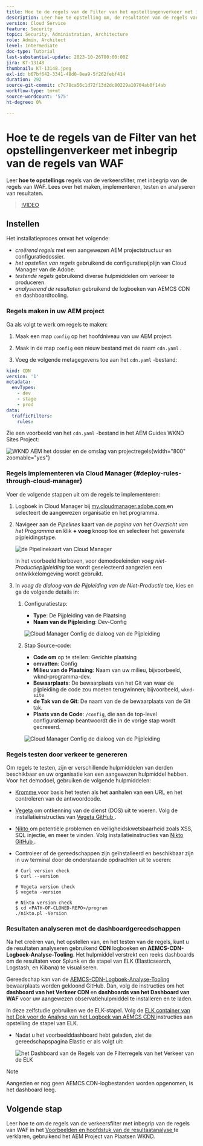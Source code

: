 ```yaml
---
title: Hoe te de regels van de Filter van het opstellingenverkeer met inbegrip van de regels van WAF
description: Leer hoe te opstelling om, de resultaten van de regels van de Filter van het Verkeer met inbegrip van de regels van WAF tot stand te brengen, op te stellen te testen en te analyseren.
version: Cloud Service
feature: Security
topic: Security, Administration, Architecture
role: Admin, Architect
level: Intermediate
doc-type: Tutorial
last-substantial-update: 2023-10-26T00:00:00Z
jira: KT-13148
thumbnail: KT-13148.jpeg
exl-id: b67bf642-3341-48d0-8ea9-5f262febf414
duration: 292
source-git-commit: c7c78ca56c1d72f13d2dc80229a10704ab0f14ab
workflow-type: tm+mt
source-wordcount: '575'
ht-degree: 0%

---
```


# Hoe te de regels van de Filter van het opstellingenverkeer met inbegrip van de regels van WAF

Leer **hoe te opstellings** regels van de verkeersfilter, met inbegrip van de regels van WAF. Lees over het maken, implementeren, testen en analyseren van resultaten.

>[!VIDEO](https://video.tv.adobe.com/v/3425407?quality=12&learn=on)

## Instellen

Het installatieproces omvat het volgende:

- _creërend regels_ met een aangewezen AEM projectstructuur en configuratiedossier.
- _het opstellen van regels_ gebruikend de configuratiepijplijn van Cloud Manager van de Adobe.
- _testende regels_ gebruikend diverse hulpmiddelen om verkeer te produceren.
- _analyserend de resultaten_ gebruikend de logboeken van AEMCS CDN en dashboardtooling.

### Regels maken in uw AEM project

Ga als volgt te werk om regels te maken:

1. Maak een map `config` op het hoofdniveau van uw AEM project.

1. Maak in de map `config` een nieuw bestand met de naam `cdn.yaml` .

1. Voeg de volgende metagegevens toe aan het `cdn.yaml` -bestand:

```yaml
kind: CDN
version: '1'
metadata:
  envTypes:
    - dev
    - stage
    - prod
data:
  trafficFilters:
    rules:
```

Zie een voorbeeld van het `cdn.yaml` -bestand in het AEM Guides WKND Sites Project:

![ WKND AEM het dossier en de omslag van projectregels ](./assets/wknd-rules-file-and-folder.png){width="800" zoomable="yes"}

### Regels implementeren via Cloud Manager {#deploy-rules-through-cloud-manager}

Voer de volgende stappen uit om de regels te implementeren:

1. Logboek in Cloud Manager bij [ my.cloudmanager.adobe.com ](https://my.cloudmanager.adobe.com/) en selecteert de aangewezen organisatie en het programma.

1. Navigeer aan de _Pipelines_ kaart van de _pagina van het Overzicht van het Programma_ en klik **+ voeg** knoop toe en selecteer het gewenste pijpleidingstype.

   ![ de Pipelinekaart van Cloud Manager ](./assets/cloud-manager-pipelines-card.png)

   In het voorbeeld hierboven, voor demodoeleinden _voeg niet-Productiepijpleiding_ toe wordt geselecteerd aangezien een ontwikkelomgeving wordt gebruikt.

1. In _voeg de dialoog van de Pijpleiding van de Niet-Productie_ toe, kies en ga de volgende details in:

   1. Configuratiestap:

      - **Type**: De Pijpleiding van de Plaatsing
      - **Naam van de Pijpleiding**: Dev-Config

      ![ Cloud Manager Config de dialoog van de Pijpleiding ](./assets/cloud-manager-config-pipeline-step1-dialog.png)

   2. Stap Source-code:

      - **Code om** op te stellen: Gerichte plaatsing
      - **omvatten**: Config
      - **Milieu van de Plaatsing**: Naam van uw milieu, bijvoorbeeld, wknd-programma-dev.
      - **Bewaarplaats**: De bewaarplaats van het Git van waar de pijpleiding de code zou moeten terugwinnen; bijvoorbeeld, `wknd-site`
      - **de Tak van de Git**: De naam van de de bewaarplaats van de Git tak.
      - **Plaats van de Code**: `/config`, die aan de top-level configuratiemap beantwoordt die in de vorige stap wordt gecreeerd.

      ![ Cloud Manager Config de dialoog van de Pijpleiding ](./assets/cloud-manager-config-pipeline-step2-dialog.png)

### Regels testen door verkeer te genereren

Om regels te testen, zijn er verschillende hulpmiddelen van derden beschikbaar en uw organisatie kan een aangewezen hulpmiddel hebben. Voor het demodoel, gebruiken de volgende hulpmiddelen:

- [ Kromme ](https://curl.se/) voor basis het testen als het aanhalen van een URL en het controleren van de antwoordcode.

- [ Vegeta ](https://github.com/tsenart/vegeta) om ontkenning van de dienst (DOS) uit te voeren. Volg de installatieinstructies van [ Vegeta GitHub ](https://github.com/tsenart/vegeta#install).

- [ Nikto ](https://github.com/sullo/nikto/wiki) om potentiële problemen en veiligheidskwetsbaarheid zoals XSS, SQL injectie, en meer te vinden. Volg installatieinstructies van [ Nikto GitHub ](https://github.com/sullo/nikto).

- Controleer of de gereedschappen zijn geïnstalleerd en beschikbaar zijn in uw terminal door de onderstaande opdrachten uit te voeren:

  ```shell
  # Curl version check
  $ curl --version
  
  # Vegeta version check
  $ vegeta -version
  
  # Nikto version check
  $ cd <PATH-OF-CLONED-REPO>/program
  ./nikto.pl -Version
  ```

### Resultaten analyseren met de dashboardgereedschappen

Na het creëren van, het opstellen van, en het testen van de regels, kunt u de resultaten analyseren gebruikend **CDN** logboeken en **AEMCS-CDN-Logboek-Analyse-Tooling**. Het hulpmiddel verstrekt een reeks dashboards om de resultaten voor Splunk en de stapel van ELK (Elasticsearch, Logstash, en Kibana) te visualiseren.

Gereedschap kan van de [ AEMCS-CDN-Logboek-Analyse-Tooling ](https://github.com/adobe/AEMCS-CDN-Log-Analysis-Tooling) bewaarplaats worden gekloond GitHub. Dan, volg de instructies om het **dashboard van het Verkeer CDN** en **dashboards van het Dashboard van WAF** voor uw aangewezen observatiehulpmiddel te installeren en te laden.

In deze zelfstudie gebruiken we de ELK-stapel. Volg de [ ELK container van het Dok voor de Analyse van het Logboek van AEMCS CDN ](https://github.com/adobe/AEMCS-CDN-Log-Analysis-Tooling/blob/main/ELK/README.md) instructies aan opstelling de stapel van ELK.

- Nadat u het voorbeelddashboard hebt geladen, ziet de gereedschapspagina Elastic er als volgt uit:

  ![ het Dashboard van de Regels van de Filterregels van het Verkeer van de ELK ](./assets/elk-dashboard.png)

>[!NOTE]
>
>    Aangezien er nog geen AEMCS CDN-logbestanden worden opgenomen, is het dashboard leeg.


## Volgende stap

Leer hoe te om de regels van de verkeersfilter met inbegrip van de regels van WAF in het [ Voorbeelden en hoofdstuk van de resultaatanalyse ](./examples-and-analysis.md) te verklaren, gebruikend het AEM Project van Plaatsen WKND.
